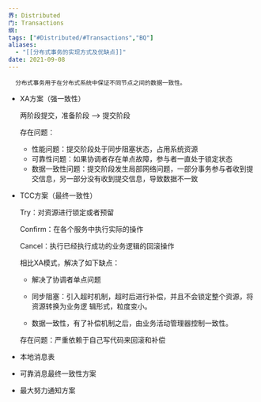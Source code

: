 ```yaml
---
界: Distributed
门: Transactions
纲: 
tags: ["#Distributed/#Transactions","BQ"]
aliases:
  - "[[分布式事务的实现方式及优缺点]]"
date: 2021-09-08
---
```


	  分布式事务用于在分布式系统中保证不同节点之间的数据一致性。

-   XA方案（强一致性）
    
    两阶段提交，准备阶段 —> 提交阶段
    
    存在问题：
    
    -   性能问题：提交阶段处于同步阻塞状态，占用系统资源
    -   可靠性问题：如果协调者存在单点故障，参与者一直处于锁定状态
    -   数据一致性问题：提交阶段发生局部网络问题，一部分事务参与者收到提交信息，另一部分没有收到提交信息，导致数据不一致
-   TCC方案（最终一致性）
    
    Try：对资源进⾏锁定或者预留
    
    Confirm：在各个服务中执⾏实际的操作
    
    Cancel：执行已经执行成功的业务逻辑的回滚操作
    
    相比XA模式，解决了如下缺点：
    
    -   解决了协调者单点问题
        
    -   同步阻塞：引入超时机制，超时后进行补偿，并且不会锁定整个资源，将资源转换为业务逻 辑形式，粒度变小。
        
    -   数据一致性，有了补偿机制之后，由业务活动管理器控制一致性。
        
    
    存在问题：严重依赖于自己写代码来回滚和补偿
    
-   本地消息表
    
-   可靠消息最终一致性方案
    
-   最大努力通知方案